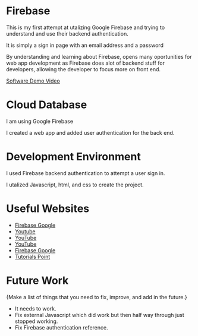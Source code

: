 

<h1>Firebase</h1>
<p>This is my first attempt at utalizing Google Firebase and trying to understand and use their backend authentication.</p>
<p>It is simply a sign in page with an email address and a password</p>
<p>By understanding and learning about Firebase, opens many oportunities for web app development as Firebase does alot of backend stuff for developers, allowing the developer to focus more on front end.</p>

[Software Demo Video](https://youtu.be/hu-IUA35_C8)

# Cloud Database
<p>I am using Google Firebase</p>
<p>I created a web app and added user authentication for the back end.</p>



# Development Environment
<p>I used Firebase backend authentication to attempt a user sign in.</p>
<p>I utalized Javascript, html, and css to create the project.</p>


# Useful Websites
* [Firebase Google](https://firebase.google.com/docs/functions/get-started)<br>
* [Youtube](https://www.youtube.com/watch?v=9kRgVxULbag)<br>
* [YouTube](https://www.youtube.com/watch?v=vBUk293QSKY&t=547s)<br>
* [YouTube](https://www.youtube.com/watch?v=rQvOAnNvcNQ&t=492s)<br>
* [Firebase Google](https://firebase.google.com/docs/guides)<br>
* [Tutorials Point](https://www.tutorialspoint.com/firebase/index.htm)<br>


# Future Work

{Make a list of things that you need to fix, improve, and add in the future.}
* It needs to work. 
* Fix external Javascript which did work but then half way through just stopped working.
* Fix Firebase authentication reference.